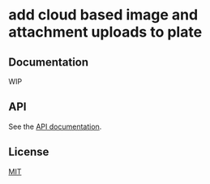 # add cloud based image and attachment uploads to plate



## Documentation

WIP

## API

See the [API documentation](https://plate-api.udecode.io/globals.html). 

## License

[MIT](../../LICENSE)
